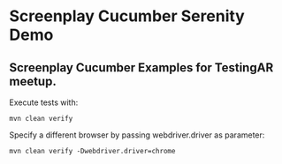 # Screenplay Cucumber Serenity Demo
## Screenplay Cucumber Examples for TestingAR meetup.

Execute tests with:

`mvn clean verify`

Specify a different browser by passing webdriver.driver as parameter:

`mvn clean verify -Dwebdriver.driver=chrome`
